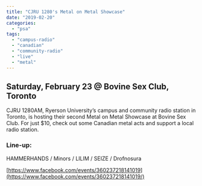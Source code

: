 ```yaml
---
title: "CJRU 1280's Metal on Metal Showcase"
date: "2019-02-20"
categories: 
  - "psa"
tags: 
  - "campus-radio"
  - "canadian"
  - "community-radio"
  - "live"
  - "metal"
---
```


## Saturday, February 23 @ Bovine Sex Club, Toronto

CJRU 1280AM, Ryerson University’s campus and community radio station in Toronto, is hosting their second Metal on Metal Showcase at Bovine Sex Club. For just $10, check out some Canadian metal acts and support a local radio station. 

### Line-up:

HAMMERHANDS / Minors / LILIM / SEIZE / Drofnosura

[https://www.facebook.com/events/360237218141019](https://www.facebook.com/events/360237218141019/)
